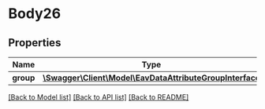 # Body26

## Properties
Name | Type | Description | Notes
------------ | ------------- | ------------- | -------------
**group** | [**\Swagger\Client\Model\EavDataAttributeGroupInterface**](EavDataAttributeGroupInterface.md) |  | 

[[Back to Model list]](../README.md#documentation-for-models) [[Back to API list]](../README.md#documentation-for-api-endpoints) [[Back to README]](../README.md)


